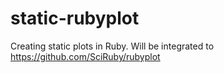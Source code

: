# static-rubyplot
Creating static plots in Ruby. Will be integrated to https://github.com/SciRuby/rubyplot  
